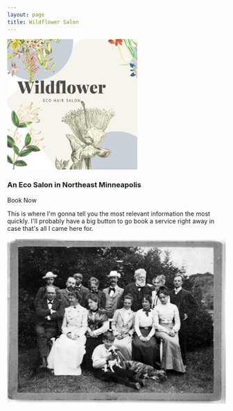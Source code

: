 ```yaml
---
layout: page
title: Wildflower Salon
---
```

<div class="text-center">
    <img style="max-height: 300px;" class="img-fluid border border-dark mb-5" src="assets/images/wildflower_logo.jpg" alt="logo">
</div>

### An Eco Salon in Northeast Minneapolis

<a class="btn btn-lg btn-dark m-3 text-light">Book Now</a>

This is where I'm gonna tell you the most relevant information the most quickly. I'll probably have a big button to go book a service right away in case that's all I came here for.

![a group photo of all the stylists](assets/images/stylist-group.jpg "Group Stylist Photo")
